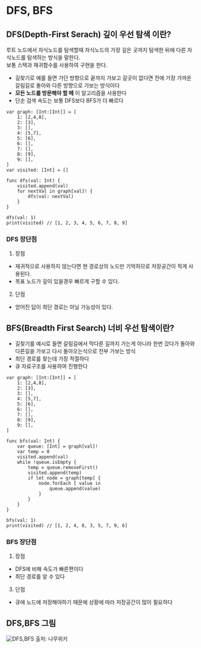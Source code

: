 # DFS, BFS
## DFS(Depth-First Serach) 깊이 우선 탐색 이란?
 루트 노드에서 자식노드를 탐색할때 자식노드의 가장 깊은 곳까지 탐색한 뒤에 다른 자식노드를 탐색하는 방식을 말한다.   
 보통 스택과 재귀함수를 사용하여 구현을 한다.
- 길찾기로 예를 들면 가던 방향으로 끝까지 가보고 갈곳이 없다면 전에 가장 가까운 갈림길로 돌아와 다른 방향으로 가보는 방식이다
- **모든 노드를 방문해야 할 떼** 이 알고리즘을 사용한다
- 단순 검색 속도는 보통 DFS보다 BFS가 더 빠르다

```
var graph: [Int:[Int]] = [
    1: [2,4,8],
    2: [3],
    3: [],
    4: [5,7],
    5: [6],
    6: [],
    7: [],
    8: [9],
    9: [],
]
var visited: [Int] = []

func dfs(val: Int) {
    visited.append(val)
    for nextVal in graph[val]! {
        dfs(val: nextVal)
    }
}

dfs(val: 1)
print(visited) // [1, 2, 3, 4, 5, 6, 7, 8, 9]
```
### DFS 장단점
1. 장점
  - 재귀적으로 사용하지 않는다면 현 경로상의 노드만 기억하므로 저장공간이 적게 사용된다.
  - 목표 노드가 깊이 있을경우 빠르게 구할 수 있다.
2. 단점
  - 얻어진 답이 최단 경로는 아닐 가능성이 있다.

## BFS(Breadth First Search) 너비 우선 탐색이란?
- 길찾기를 예시로 들면 갈림길에서 막다른 길까지 가는게 아니라 한번 갔다가 돌아와 다른길을 가보고 다시 돌아오는식으로 전부 가보는 방식
- 최단 경로를 찾는데 가장 적절하다
- 큐 자료구조를 사용하여 진행한다

```
var graph: [Int:[Int]] = [
    1: [2,4,8],
    2: [3],
    3: [],
    4: [5,7],
    5: [6],
    6: [],
    7: [],
    8: [9],
    9: [],
]

func bfs(val: Int) {
    var queue: [Int] = graph[val]!
    var temp = 0
    visited.append(val)
    while !queue.isEmpty {
        temp = queue.removeFirst()
        visited.append(temp)
        if let node = graph[temp] {
            node.forEach { value in
                queue.append(value)
            }
        }
    }
}

bfs(val: 1)
print(visited) // [1, 2, 4, 8, 3, 5, 7, 9, 6]
```
### BFS 장단점
1. 장점 
  - DFS에 비해 속도가 빠른편이다
  - 최단 경로를 알 수 있다
3. 단점 
  - 큐에 노드에 저장해야하기 때문에 상황에 따라 저장공간이 많이 필요하다

## DFS,BFS 그림
![DFS,BFS](https://user-images.githubusercontent.com/71269216/149136494-78b34a2d-dcf6-4765-8c1d-aaec44b83148.gif)
 출처: 나무위키
